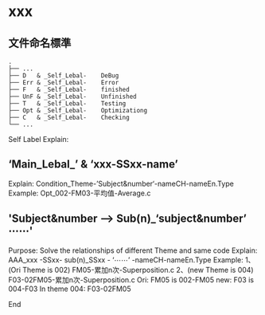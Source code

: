 # xxx
## 文件命名標準
```
.
├── ...
├── D   & _Self_Lebal-    DeBug
├── Err & _Self_Lebal-    Error
├── F   & _Self_Lebal-    finished
├── UnF & _Self_Lebal-    Unfinished
├── T   & _Self_Lebal-    Testing
├── Opt & _Self_Lebal-    Optimizationg
├── C   & _Self_Lebal-    Checking
└── ...
```

 Self Label Explain:

 ‘Main_Lebal_’ & ‘xxx-SSxx-name’
---
 Explain: Condition_Theme-’Subject&number‘-nameCH-nameEn.Type
 Example: Opt_002-FM03-平均值-Average.c


 'Subject&number ——> Sub(n)_‘subject&number’ ⋯⋯'
---
 Purpose: Solve the relationships of different Theme and same code
 Explain: AAA_xxx -SSxx- sub(n)_SSxx - ‘⋯⋯’ -nameCH-nameEn.Type
 Example:
           1、(Ori Theme is 002) FM05-累加n次-Superposition.c
           2、(new Theme is 004) F03-02FM05-累加n次-Superposition.c
               Ori: FM05 is 002-FM05
               new: F03 is 004-F03
               In theme 004: F03-02FM05



End